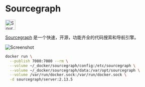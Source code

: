 Sourcegraph
===

<img alt="Sourcegraph" src="https://camo.githubusercontent.com/fda96ddd0983e308db3ce7dec5cf879bcbdfe0a2/68747470733a2f2f73746f726167652e676f6f676c65617069732e636f6d2f736f7572636567726170682d6173736574732f736f7572636567726170682d6c6f676f2e706e67" height="32px" />

[Sourcegraph](https://about.sourcegraph.com/) 是一个快速，开源，功能齐全的代码搜索和导航引擎。

![Screenshot](https://user-images.githubusercontent.com/1646931/46309383-09ba9800-c571-11e8-8ee4-1a2ec32072f2.png)

```bash
docker run \
  --publish 7080:7080 --rm \
  --volume ~/_docker/sourcegraph/config:/etc/sourcegraph \
  --volume ~/_docker/sourcegraph/data:/var/opt/sourcegraph \
  --volume /var/run/docker.sock:/var/run/docker.sock \
  -d sourcegraph/server:2.13.5
```